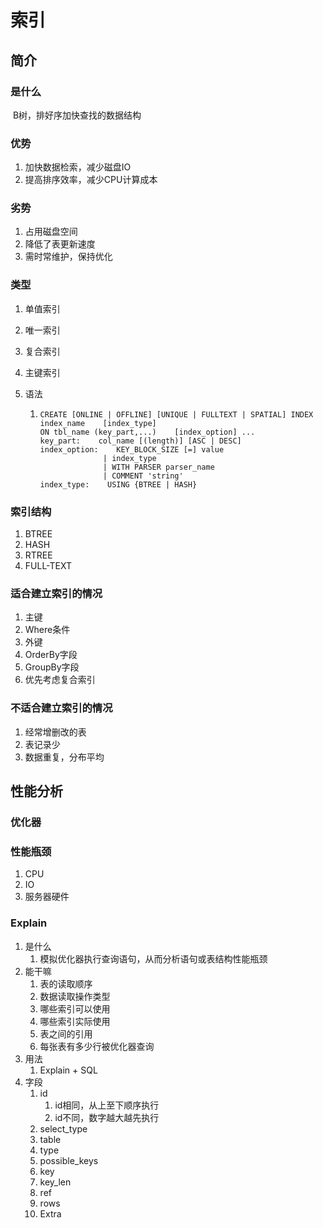 



# 索引

## 简介

### 是什么

​	B树，排好序加快查找的数据结构

### 优势

1. 加快数据检索，减少磁盘IO
2. 提高排序效率，减少CPU计算成本 

### 劣势

1. 占用磁盘空间
2. 降低了表更新速度
3. 需时常维护，保持优化

### 类型

1. 单值索引

2. 唯一索引

3. 复合索引

4. 主键索引

5. 语法

   1. ```mysql
      CREATE [ONLINE | OFFLINE] [UNIQUE | FULLTEXT | SPATIAL] INDEX index_name    [index_type]   
      ON tbl_name (key_part,...)    [index_option] ...
      key_part:    col_name [(length)] [ASC | DESC]
      index_option:    KEY_BLOCK_SIZE [=] value  
      				| index_type  
      				| WITH PARSER parser_name  
      				| COMMENT 'string'
      index_type:    USING {BTREE | HASH}
      ```

### 索引结构

1. BTREE
2.  HASH
3. RTREE
4. FULL-TEXT

### 适合建立索引的情况

1. 主键
2. Where条件
3. 外键
4. OrderBy字段
5. GroupBy字段
6. 优先考虑复合索引

### 不适合建立索引的情况

1. 经常增删改的表
2. 表记录少
3. 数据重复，分布平均

## 性能分析

### 优化器

### 性能瓶颈

1. CPU
2. IO
3. 服务器硬件

### Explain

1. 是什么
   1. 模拟优化器执行查询语句，从而分析语句或表结构性能瓶颈
2. 能干嘛
   1. 表的读取顺序
   2. 数据读取操作类型
   3. 哪些索引可以使用
   4. 哪些索引实际使用
   5. 表之间的引用
   6. 每张表有多少行被优化器查询
3. 用法
   1. Explain + SQL
4. 字段
   1. id
      1. id相同，从上至下顺序执行
      2. id不同，数字越大越先执行
   2. select_type
   3. table
   4. type
   5. possible_keys
   6. key
   7. key_len
   8. ref
   9. rows
   10. Extra

